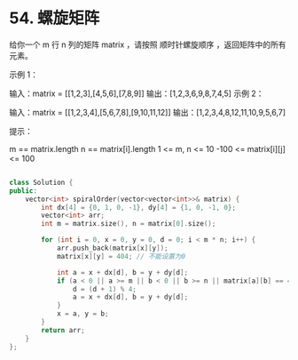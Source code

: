 # 54. 螺旋矩阵

给你一个 m 行 n 列的矩阵 matrix ，请按照 顺时针螺旋顺序 ，返回矩阵中的所有元素。

 

示例 1：


输入：matrix = [[1,2,3],[4,5,6],[7,8,9]]
输出：[1,2,3,6,9,8,7,4,5]
示例 2：


输入：matrix = [[1,2,3,4],[5,6,7,8],[9,10,11,12]]
输出：[1,2,3,4,8,12,11,10,9,5,6,7]
 

提示：

m == matrix.length
n == matrix[i].length
1 <= m, n <= 10
-100 <= matrix[i][j] <= 100


```cpp

class Solution {
public:
    vector<int> spiralOrder(vector<vector<int>>& matrix) {
        int dx[4] = {0, 1, 0, -1}, dy[4] = {1, 0, -1, 0};
        vector<int> arr;
        int m = matrix.size(), n = matrix[0].size();

        for (int i = 0, x = 0, y = 0, d = 0; i < m * n; i++) {
            arr.push_back(matrix[x][y]);
            matrix[x][y] = 404; // 不能设置为0

            int a = x + dx[d], b = y + dy[d];
            if (a < 0 || a >= m || b < 0 || b >= n || matrix[a][b] == 404) {
                d = (d + 1) % 4;
                a = x + dx[d], b = y + dy[d];
            }
            x = a, y = b;
        }
        return arr;
    }
};
```